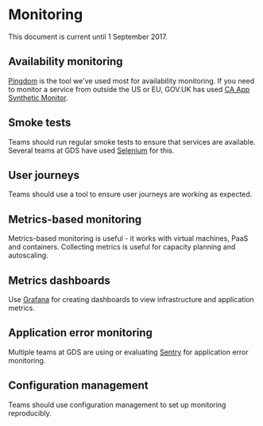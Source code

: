 # Monitoring

This document is current until 1 September 2017.

## Availability monitoring

[Pingdom](https://www.pingdom.com/) is the tool we've used most for availability
monitoring. If you need to monitor a service from outside the US or EU,
GOV.UK has used [CA App Synthetic Monitor](https://asm.ca.com/en/).

## Smoke tests

Teams should run regular smoke tests to ensure that services are available.
Several teams at GDS have used [Selenium](http://www.seleniumhq.org/) for this.

## User journeys

Teams should use a tool to ensure user journeys are working as expected.

## Metrics-based monitoring

Metrics-based monitoring is useful - it works with virtual machines,
PaaS and containers. Collecting metrics is useful for capacity planning and
autoscaling.

## Metrics dashboards

Use [Grafana](http://grafana.org/) for creating dashboards to view
infrastructure and application metrics.

## Application error monitoring

Multiple teams at GDS are using or evaluating [Sentry](https://sentry.io/)
for application error monitoring.

## Configuration management

Teams should use configuration management to set up monitoring
reproducibly.
